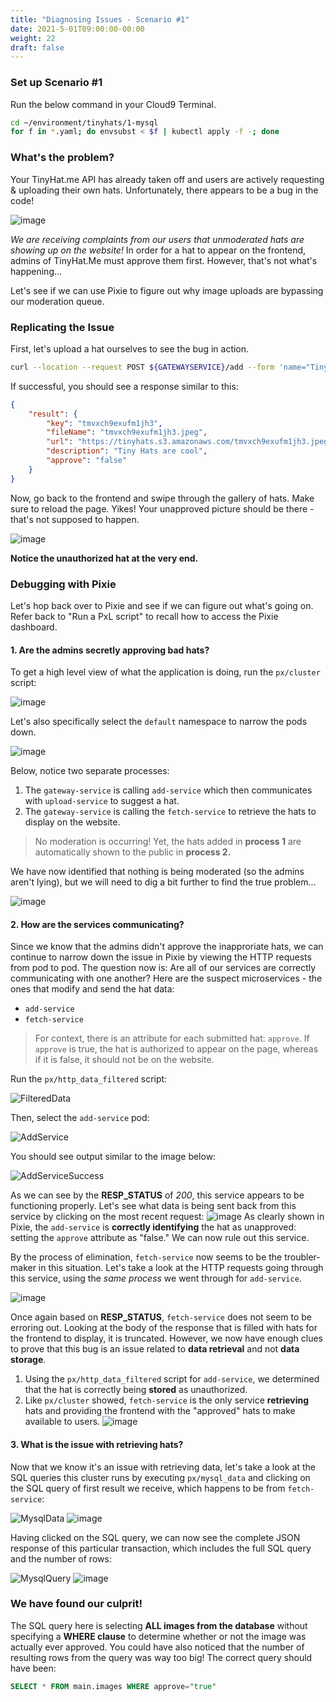 ```yaml
---
title: "Diagnosing Issues - Scenario #1"
date: 2021-5-01T09:00:00-00:00
weight: 22
draft: false
---
```


### Set up Scenario #1
Run the below command in your Cloud9 Terminal.
```bash
cd ~/environment/tinyhats/1-mysql
for f in *.yaml; do envsubst < $f | kubectl apply -f -; done
```

### What's the problem?
Your TinyHat.me API has already taken off and users are actively requesting & uploading their own hats.  Unfortunately, there appears to be a bug in the code!

![image](/images/pixie/1-tweet.png)

*We are receiving complaints from our users that unmoderated hats are showing up on the website!* In order for a hat to appear on the frontend, admins of TinyHat.Me must approve them first. However, that's not what's happening...

Let's see if we can use Pixie to figure out why image uploads are bypassing our moderation queue.

### Replicating the Issue
First, let's upload a hat ourselves to see the bug in action.  

```bash
curl --location --request POST ${GATEWAYSERVICE}/add --form 'name="Tiny Hats are cool"' --form 'image=@"/home/ec2-user/environment/tinyhats/badhat.png"'
```

If successful, you should see a response similar to this:

```json
{
    "result": {
        "key": "tmvxch9exufm1jh3",
        "fileName": "tmvxch9exufm1jh3.jpeg",
        "url": "https://tinyhats.s3.amazonaws.com/tmvxch9exufm1jh3.jpeg",
        "description": "Tiny Hats are cool",
        "approve": "false"
    }
}
```

Now, go back to the frontend and swipe through the gallery of hats. Make sure to reload the page. Yikes! Your unapproved picture should be there - that's not supposed to happen.

![image](/images/pixie/1-badhat.gif)

**Notice the unauthorized hat at the very end.**


### Debugging with Pixie
Let's hop back over to Pixie and see if we can figure out what's going on. Refer back to "Run a PxL script" to recall how to access the Pixie dashboard.
#### 1. Are the admins secretly approving bad hats?
To get a high level view of what the application is doing, run the `px/cluster` script:

![image](/images/pixie/1-cluster.png)

Let's also specifically select the `default` namespace to narrow the pods down.

![image](/images/pixie/1-cluster-2.png)

Below, notice two separate processes:
1. The `gateway-service` is calling `add-service` which then communicates with `upload-service` to suggest a hat.
2. The `gateway-service` is calling the `fetch-service` to retrieve the hats to display on the website.

> No moderation is occurring! Yet, the hats added in **process 1** are automatically shown to the public in **process 2.** 

We have now identified that nothing is being moderated (so the admins aren't lying), but we will need to dig a bit further to find the true problem...

![image](/images/pixie/1-service.png)

#### 2. How are the services communicating?

Since we know that the admins didn't approve the inapproriate hats, we can continue to narrow down the issue in Pixie by viewing the HTTP requests from pod to pod. The question now is: Are all of our services are correctly communicating with one another? Here are the suspect microservices - the ones that modify and send the hat data:
* `add-service`
* `fetch-service`

> For context, there is an attribute for each submitted hat: `approve`. If `approve` is true, the hat is authorized to appear on the page, whereas if it is false, it should not be on the website.

Run the `px/http_data_filtered` script:

![FilteredData](/images/pixie/http_data.png)

Then, select the `add-service` pod:

![AddService](/images/pixie/add-service.png)

You should see output similar to the image below:

![AddServiceSuccess](/images/pixie/add-service-success.png)

As we can see by the **RESP_STATUS** of *200*, this service appears to be functioning properly. Let's see what data is being sent back from this service by clicking on the most recent request:
![image](/images/pixie/1-http-data.png)
As clearly shown in Pixie, the `add-service` is **correctly identifying** the hat as unapproved: setting the `approve` attribute as "false." We can now rule out this service.


By the process of elimination, `fetch-service` now seems to be the troubler-maker in this situation. Let's take a look at the HTTP requests going through this service, using the *same process* we went through for `add-service`.

![image](/images/pixie/1-http-data-2.png)

Once again based on **RESP_STATUS**, `fetch-service` does not seem to be erroring out. Looking at the body of the response that is filled with hats for the frontend to display, it is truncated. However, we now have enough clues to prove that this bug is an issue related to **data retrieval** and not **data storage**. 
1. Using the `px/http_data_filtered` script for `add-service`, we determined that the hat is correctly being **stored** as unauthorized.
2. Like `px/cluster` showed, `fetch-service` is the only service **retrieving** hats and providing the frontend with the "approved" hats to make available to users.
![image](/images/pixie/1-service-2.png)

#### 3. What is the issue with retrieving hats? 
Now that we know it's an issue with retrieving data, let's take a look at the SQL queries this cluster runs by executing `px/mysql_data` and clicking on the SQL query of first result we receive, which happens to be from `fetch-service`:

![MysqlData](/images/pixie/mysql_data.png)
![image](/images/pixie/mysql_data-2.png)

Having clicked on the SQL query, we can now see the complete JSON response of this particular transaction, which includes the full SQL query and the number of rows:

![MysqlQuery](/images/pixie/sql_query.png)
![image](/images/pixie/sql_query-2.png)

### We have found our culprit!
The SQL query here is selecting **ALL images from the database** without specifying a **WHERE clause** to determine whether or not the image was actually ever approved. You could have also noticed that the number of resulting rows from the query was way too big! The correct query should have been:

```sql
SELECT * FROM main.images WHERE approve="true"
```
